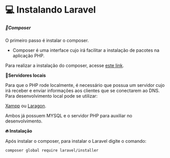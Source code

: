 # 💻 Instalando Laravel

##### 🎼Composer 

O primeiro passo é instalar o composer.

- Composer é uma interface cujo irá facilitar a instalação de pacotes na aplicação PHP.

Para realizar a instalação do composer, acesse [este link](https://getcomposer.org/).

**🔗Servidores locais**

Para que o PHP rode localmente, é necessário que possua um servidor cujo irá receber e enviar informações aos clientes que se conectarem ao DNS. Para desenvolvimento local pode se utilizar:

[Xampp](https://www.apachefriends.org/download.html) ou [Laragon](https://laragon.org/download/index.html).

Ambos já possuem MYSQL e o servidor PHP para auxiliar no desenvolvimento.

**🔥 Instalação**

Após instalar o composer, para instalar o Laravel digite o comando:

```
composer global require laravel/installer
```

